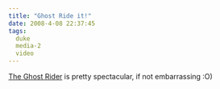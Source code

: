 ```yaml
---
title: "Ghost Ride it!"
date: 2008-4-08 22:37:45
tags:
  duke
  media-2
  video
---
```



[The Ghost Rider](http://www.youtube.com/watch?v=Fhf1TMOp7Rk) is pretty spectacular, if not embarrassing :O)


